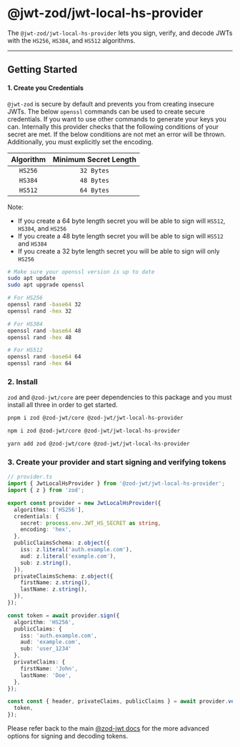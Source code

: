 # @jwt-zod/jwt-local-hs-provider

The `@jwt-zod/jwt-local-hs-provider` lets you sign, verify, and decode JWTs with the `HS256`, `HS384`, and `HS512` algorithms.

---

## Getting Started

#### 1. Create you Credentials

`@jwt-zod` is secure by default and prevents you from creating insecure JWTs. The below `openssl` commands can be used to create secure credentials. If you want to use other commands to generate your keys you can. Internally this provider checks that the following conditions of your secret are met. If the below conditions are not met an error will be thrown. Additionally, you must explicitly set the encoding.

| Algorithm | Minimum Secret Length |
| :-------: | :-------------------: |
|  `HS256`  |      `32 Bytes`       |
|  `HS384`  |      `48 Bytes`       |
|  `HS512`  |      `64 Bytes`       |

Note:

- If you create a 64 byte length secret you will be able to sign will `HS512`, `HS384`, and `HS256`
- If you create a 48 byte length secret you will be able to sign will `HS512` and `HS384`
- If you create a 32 byte length secret you will be able to sign will only `HS256`

```bash
# Make sure your openssl version is up to date
sudo apt update
sudo apt upgrade openssl

# For HS256
openssl rand -base64 32
openssl rand -hex 32

# For HS384
openssl rand -base64 48
openssl rand -hex 48

# For HS512
openssl rand -base64 64
openssl rand -hex 64

```

### 2. Install

`zod` and `@zod-jwt/core` are peer dependencies to this package and you must install all three in order to get started.

```bash
pnpm i zod @zod-jwt/core @zod-jwt/jwt-local-hs-provider
```

```bash
npm i zod @zod-jwt/core @zod-jwt/jwt-local-hs-provider
```

```bash
yarn add zod @zod-jwt/core @zod-jwt/jwt-local-hs-provider
```

### 3. Create your provider and start signing and verifying tokens

```ts
// provider.ts
import { JwtLocalHsProvider } from '@zod-jwt/jwt-local-hs-provider';
import { z } from 'zod';

export const provider = new JwtLocalHsProvider({
  algorithms: ['HS256'],
  credentials: {
    secret: process.env.JWT_HS_SECRET as string,
    encoding: 'hex',
  },
  publicClaimsSchema: z.object({
    iss: z.literal('auth.example.com'),
    aud: z.literal('example.com'),
    sub: z.string(),
  }),
  privateClaimsSchema: z.object({
    firstName: z.string(),
    lastName: z.string(),
  }),
});

const token = await provider.sign({
  algorithm: 'HS256',
  publicClaims: {
    iss: 'auth.example.com',
    aud: 'example.com',
    sub: 'user_1234'
  },
  privateClaims: {
    firstName: 'John',
    lastName: 'Doe',
  },
});

const const { header, privateClaims, publicClaims } = await provider.verify({
  token,
});
```

Please refer back to the main [@zod-jwt docs](https://github.com/zod-jwt/zod-jwt) for the more advanced options for signing and decoding tokens.
